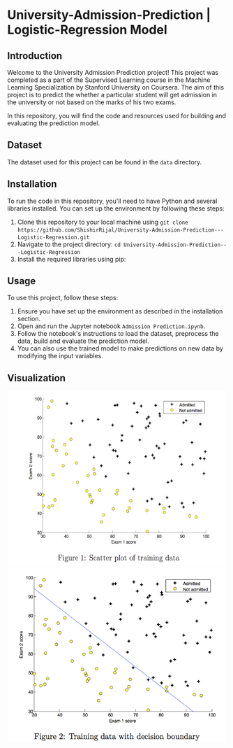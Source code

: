 # University-Admission-Prediction | Logistic-Regression Model

## Introduction
Welcome to the University Admission Prediction project! This project was completed as a part of the Supervised Learning course in the Machine Learning Specialization by Stanford University on Coursera. The aim of this project is to predict the whether a particular student will get admission in the university or not based on the marks of his two exams.

In this repository, you will find the code and resources used for building and evaluating the prediction model.


## Dataset
The dataset used for this project can be found in the `data` directory.


## Installation
To run the code in this repository, you'll need to have Python and several libraries installed. You can set up the environment by following these steps:

1. Clone this repository to your local machine using `git clone https://github.com/ShishirRijal/University-Admission-Prediction---Logistic-Regression.git`
2. Navigate to the project directory: `cd University-Admission-Prediction---Logistic-Regression`
3. Install the required libraries using pip:

 
## Usage
To use this project, follow these steps:

1. Ensure you have set up the environment as described in the installation section.
2. Open and run the Jupyter notebook `Admission Prediction.ipynb`.
3. Follow the notebook's instructions to load the dataset, preprocess the data, build and evaluate the prediction model.
4. You can also use the trained model to make predictions on new data by modifying the input variables.

## Visualization
<img src="images/figure 1.png" width="500" height="400"> <img src="images/figure 2.png" width="500" height="400">
